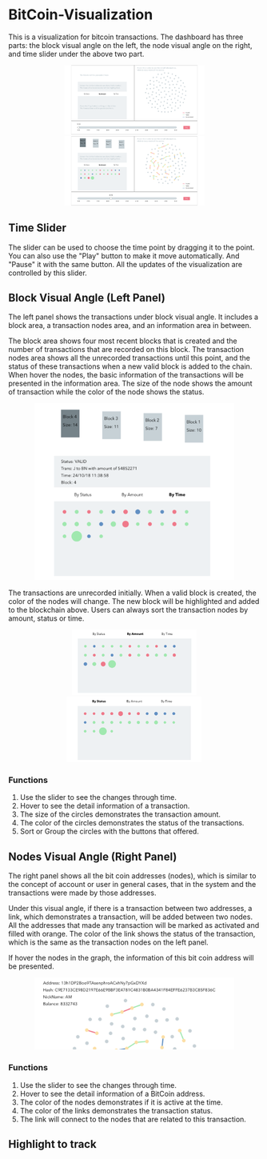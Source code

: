 # BitCoin-Visualization

This is a visualization for bitcoin transactions. The dashboard has three parts: the block visual angle on the left, the node visual angle on the right, and time slider under the above two part.

<center class="half">
    <img src="/images/mainView.png" width="280"/><img src="/images/mainViewWithNode.png" width="280"/>
</center>

## Time Slider
The slider can be used to choose the time point by dragging it to the point. You can also use the "Play" button to make it move automatically. And "Pause" it with the same button. All the updates of the visualization are controlled by this slider.  

## Block Visual Angle (Left Panel)
The left panel shows the transactions under block visual angle. It includes a block area, a transaction nodes area, and an information area in between.

The block area shows four most recent blocks that is created and the number of transactions that are recorded on this block. The transaction nodes area shows all the unrecorded transactions until this point, and the status of these transactions when a new valid block is added to the chain. When hover the nodes, the basic information of the transactions will be presented in the information area. The size of the node shows the amount of transaction while the color of the node shows the status.

<center class="half">
    <img src="/images/transNodeHover.png" width="400"/>
</center>

The transactions are unrecorded initially. When a valid block is created, the color of the nodes will change. The new block will be highlighted and added to the blockchain above. Users can always sort the transaction nodes by amount, status or time.

<center class="half">
    <img src="/images/byAmount.png" width="250"/><img src="/images/byStatus.png" width="270"/>
</center>

### Functions
1.  Use the slider to see the changes through time.
2.  Hover to see the detail information of a transaction.  
3.  The size of the circles demonstrates the transaction amount.  
4.  The color of the circles demonstrates the status of the transactions.  
5.  Sort or Group the circles with the buttons that offered.  

## Nodes Visual Angle (Right Panel)
The right panel shows all the bit coin addresses (nodes), which is similar to the concept of account or user in general cases, that in the system and the transactions were made by those addresses.  

Under this visual angle, if there is a transaction between two addresses, a link, which demonstrates a transaction, will be added between two nodes. All the addresses that made any transaction will be marked as activated and filled with orange. The color of the link shows the status of the transaction, which is the same as the transaction nodes on the left panel.  

If hover the nodes in the graph, the information of this bit coin address will be presented.  

<center class="half">
    <img src="/images/nodeHover.png" width="400"/>
</center>

### Functions
1.  Use the slider to see the changes through time.
2.  Hover to see the detail information of a BitCoin address.  
3.  The color of the nodes demonstrates if it is active at the time.  
4.  The color of the links demonstrates the transaction status.  
5.  The link will connect to the nodes that are related to this transaction.

## Highlight to track
